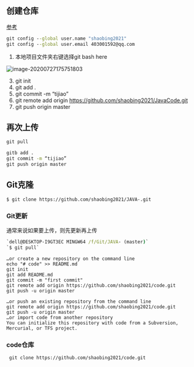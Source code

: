 ## 创建仓库

[参考](https://jingyan.baidu.com/article/48b558e3090a907f38c09a20.html)

```cmd
git config --global user.name "shaobing2021" 
git config --global user.email 403001592@qq.com 
```

1. 本地项目文件夹右键选择git bash here

![image-20200727175751803](https://gitee.com/shaobing2021/typora/raw/master/img/20200728093815.png)

3. git init  
4. git add .  
5. git commit -m “tijiao”
6. git remote add origin  https://github.com/shaobing2021/JavaCode.git
7. git push origin master

## 再次上传

```cmd
git pull

gitb add .  
git commit -m “tijiao”
git push origin master
```

## Git克隆

`$ git clone https://github.com/shaobing2021/JAVA-.git`

### Git更新

通常来说如果要上传，则先更新再上传

```cmd
`dell@DESKTOP-I9GT3EC MINGW64 /f/Git/JAVA- (master)`
`$ git pull`
```

```
…or create a new repository on the command line
echo "# code" >> README.md
git init
git add README.md
git commit -m "first commit"
git remote add origin https://github.com/shaobing2021/code.git
git push -u origin master
                
…or push an existing repository from the command line
git remote add origin https://github.com/shaobing2021/code.git
git push -u origin master
…or import code from another repository
You can initialize this repository with code from a Subversion, Mercurial, or TFS project.
```

### code仓库

```
 git clone https://github.com/shaobing2021/code.git
```


